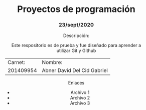 <div style="text-align:center; width: 90%; margin: auto;">
	<h1 style="text-align:center;">Proyectos de programación</h1>
	<h3>23/sept/2020</h3>	
<p>
	Descripción:
</p>
<p>
	Este respositorio es de prueba y fue diseñado para aprender a utilizar Git y Github
</p>
<table>
	<tr>
		<td>Carnet:</td>
		<td>Nombre:</td>
	</tr>
	<tr>
		<td>201409954</td>
		<td>Abner David Del Cid Gabriel</td>
	</tr>
</table>
<p>Enlaces</p>
<ul>
	<li>Archivo 1</li>
	<li>Archivo 2</li>
	<li>Archivo 3</li>
</ul>
</div>





